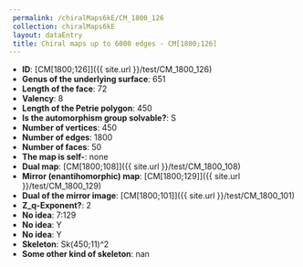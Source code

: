```yaml
--- 
 permalink: /chiralMaps6kE/CM_1800_126 
 collection: chiralMaps6kE
 layout: dataEntry
 title: Chiral maps up to 6000 edges - CM[1800;126]
---
```


- **ID**: [CM[1800;126]]({{ site.url }}/test/CM_1800_126)
- **Genus of the underlying surface**: 651
- **Length of the face**: 72
- **Valency**: 8
- **Length of the Petrie polygon**: 450
- **Is the automorphism group solvable?**: S
- **Number of vertices**: 450
- **Number of edges**: 1800
- **Number of faces**: 50
- **The map is self-**: none
- **Dual map**: [CM[1800;108]]({{ site.url }}/test/CM_1800_108)
- **Mirror (enantihomorphic) map**: [CM[1800;129]]({{ site.url }}/test/CM_1800_129)
- **Dual of the mirror image**: [CM[1800;101]]({{ site.url }}/test/CM_1800_101)
- **Z_q-Exponent?**: 2
- **No idea**:  7:129
- **No idea**: Y
- **No idea**: Y
- **Skeleton**: Sk(450;11)^2
- **Some other kind of skeleton**: nan
